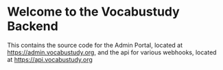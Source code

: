 # Welcome to the Vocabustudy Backend

This contains the source code for the Admin Portal, located at https://admin.vocabustudy.org, and the api for various webhooks, located at https://api.vocabustudy.org